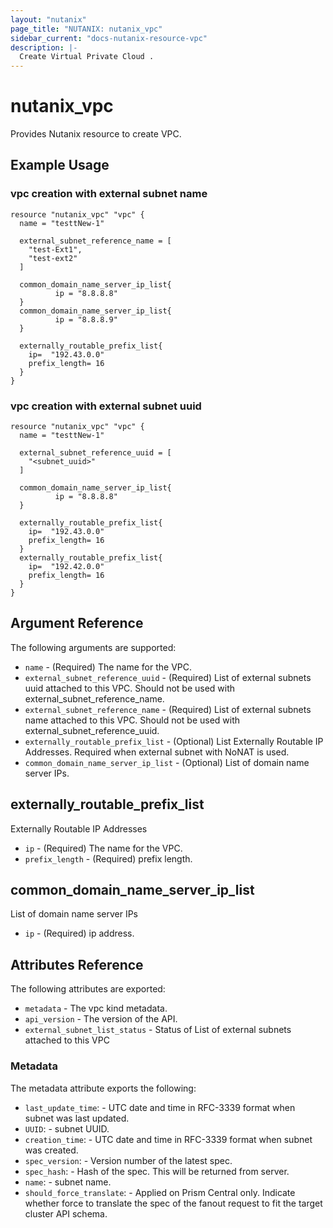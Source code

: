 ```yaml
---
layout: "nutanix"
page_title: "NUTANIX: nutanix_vpc"
sidebar_current: "docs-nutanix-resource-vpc"
description: |-
  Create Virtual Private Cloud .
---
```


# nutanix_vpc

Provides Nutanix resource to create VPC.

## Example Usage

### vpc creation with external subnet name

```hcl
resource "nutanix_vpc" "vpc" {
  name = "testtNew-1"

  external_subnet_reference_name = [
    "test-Ext1",
    "test-ext2"
  ]

  common_domain_name_server_ip_list{
          ip = "8.8.8.8"
  }
  common_domain_name_server_ip_list{
          ip = "8.8.8.9"
  }

  externally_routable_prefix_list{
    ip=  "192.43.0.0"
    prefix_length= 16
  }
}
```

### vpc creation with external subnet uuid

```hcl
resource "nutanix_vpc" "vpc" {
  name = "testtNew-1"

  external_subnet_reference_uuid = [
    "<subnet_uuid>"
  ]

  common_domain_name_server_ip_list{
          ip = "8.8.8.8"
  }

  externally_routable_prefix_list{
    ip=  "192.43.0.0"
    prefix_length= 16
  }
  externally_routable_prefix_list{
    ip=  "192.42.0.0"
    prefix_length= 16
  }
}
```

## Argument Reference

The following arguments are supported:

* `name` - (Required) The name for the VPC.
* `external_subnet_reference_uuid` - (Required) List of external subnets uuid attached to this VPC. Should not be used with external_subnet_reference_name. 
* `external_subnet_reference_name` - (Required) List of external subnets name attached to this VPC. Should not be used with external_subnet_reference_uuid. 
* `externally_routable_prefix_list` - (Optional) List Externally Routable IP Addresses. Required when external subnet with NoNAT is used. 
* `common_domain_name_server_ip_list` - (Optional) List of domain name server IPs. 

## externally_routable_prefix_list
Externally Routable IP Addresses

* `ip` - (Required) The name for the VPC.
* `prefix_length` - (Required) prefix length.


## common_domain_name_server_ip_list
List of domain name server IPs

* `ip` - (Required) ip address.


## Attributes Reference

The following attributes are exported:

* `metadata` - The vpc kind metadata.
* `api_version` - The version of the API.
* `external_subnet_list_status` - Status of List of external subnets attached to this VPC

### Metadata

The metadata attribute exports the following:

* `last_update_time`: - UTC date and time in RFC-3339 format when subnet was last updated.
* `UUID`: - subnet UUID.
* `creation_time`: - UTC date and time in RFC-3339 format when subnet was created.
* `spec_version`: - Version number of the latest spec.
* `spec_hash`: - Hash of the spec. This will be returned from server.
* `name`: - subnet name.
* `should_force_translate`: - Applied on Prism Central only. Indicate whether force to translate the spec of the fanout request to fit the target cluster API schema.